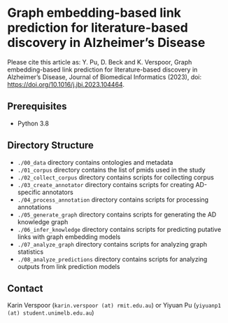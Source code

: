 <!-- # readbiomed-lbd
The repository for the paper <>

## Repo structure
- 01_data
  - tbd 
- 02_code 
  - 0201_process_corpus
  - 0202_create_annotator
  - 0203_process_annotation
  - 0204_generate_graph
  - 0205_graph_embedding_models
  - 0206_analyze_graph_statistics
  - 0207_analyze_predictions -->

# Graph embedding-based link prediction for literature-based discovery in Alzheimer’s Disease

Please cite this article as: Y. Pu, D. Beck and K. Verspoor, Graph embedding-based link prediction
for literature-based discovery in Alzheimer’s Disease, Journal of Biomedical Informatics (2023),
doi: https://doi.org/10.1016/j.jbi.2023.104464.


## Prerequisites

- Python 3.8 

## Directory Structure

- `./00_data` directory contains ontologies and metadata
- `./01_corpus` directory contains the list of pmids used in the study
- `./02_collect_corpus` directory contains scripts for collecting corpus
- `./03_create_annotator` directory contains scripts for creating AD-specific annotators
- `./04_process_annotation` directory contains scripts for processing annotations
- `./05_generate_graph` directory contains scripts for generating the AD knowledge graph
- `./06_infer_knowledge` directory contains scripts for predicting putative links with graph embedding models
- `./07_analyze_graph` directory contains scripts for analyzing graph statistics
- `./08_analyze_predictions` directory contains scripts for analyzing outputs from link prediction models

<!-- ## Usage
1. Download the repo from [The Pathogen Annotator](https://github.com/READ-BioMed/readbiomed-pathogen-annotator)
2. Download the owl files from the `./00_data` directory
3. Prepare `sub_rel_obj_pyear_edat_pmid_sent_id_sent.tsv.gz` file and place it into the `./data/SemMedDB` directory
4. Download SemRepped [CORD-19](https://ii.nlm.nih.gov/SemRep_SemMedDB_SKR/COVID-19/index.shtml) dataset and extract files into `./data/cord-19 directory`
5. Prepare SemMedDB and CORD-19 data using the `./preprocessing/run.sh` file
6. Run Python notebooks in the `./filtering` directory
7. Run Python notebooks in the `./models` directory -->

## Contact
Karin Verspoor (`karin.verspoor (at) rmit.edu.au`) or Yiyuan Pu (`yiyuanp1 (at) student.unimelb.edu.au`)

